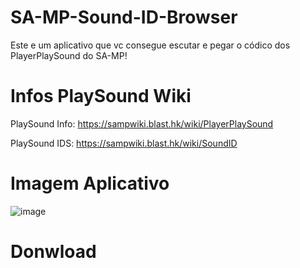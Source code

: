 # SA-MP-Sound-ID-Browser

Este e um aplicativo que vc consegue escutar e pegar o códico dos PlayerPlaySound do SA-MP!

# Infos PlaySound Wiki

PlaySound Info: https://sampwiki.blast.hk/wiki/PlayerPlaySound

PlaySound IDS: https://sampwiki.blast.hk/wiki/SoundID

# Imagem Aplicativo
![image](https://user-images.githubusercontent.com/78665880/152696605-b08b3a32-9806-4dbd-b01e-1a2e392fd6cf.png)

# Donwload
